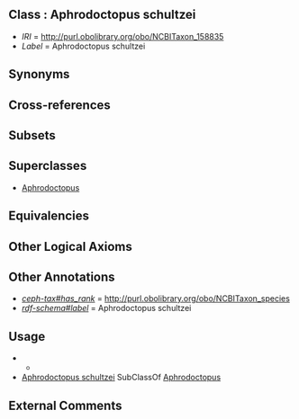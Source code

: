 
## Class : Aphrodoctopus schultzei

 * *IRI* = http://purl.obolibrary.org/obo/NCBITaxon_158835
 * *Label* = Aphrodoctopus schultzei

## Synonyms


## Cross-references


## Subsets


## Superclasses

 * [Aphrodoctopus](../../NCBITaxon/34/NCBITaxon_158834.md)

## Equivalencies


## Other Logical Axioms


## Other Annotations

 * *[ceph-tax#has_rank](../../ceph-tax#has/nk/ceph-tax#has_rank.md)* = http://purl.obolibrary.org/obo/NCBITaxon_species
 * *[rdf-schema#label](../../el/rdf-schema#label.md)* = Aphrodoctopus schultzei

## Usage

 * -
 * [Aphrodoctopus schultzei](../../NCBITaxon/35/NCBITaxon_158835.md) SubClassOf [Aphrodoctopus](../../NCBITaxon/34/NCBITaxon_158834.md)

## External Comments

